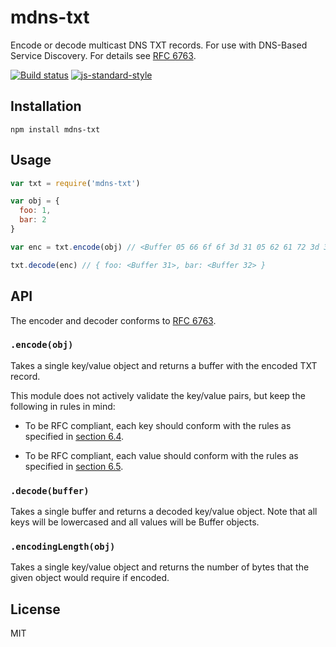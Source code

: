 # mdns-txt

Encode or decode multicast DNS TXT records. For use with DNS-Based
Service Discovery. For details see [RFC 6763](https://tools.ietf.org/html/rfc6763).

[![Build status](https://travis-ci.org/watson/mdns-txt.svg?branch=master)](https://travis-ci.org/watson/mdns-txt)
[![js-standard-style](https://img.shields.io/badge/code%20style-standard-brightgreen.svg?style=flat)](https://github.com/feross/standard)

## Installation

```
npm install mdns-txt
```

## Usage

```js
var txt = require('mdns-txt')

var obj = {
  foo: 1,
  bar: 2
}

var enc = txt.encode(obj) // <Buffer 05 66 6f 6f 3d 31 05 62 61 72 3d 32>

txt.decode(enc) // { foo: <Buffer 31>, bar: <Buffer 32> }
```

## API

The encoder and decoder conforms to [RFC 6763](https://tools.ietf.org/html/rfc6763).

### `.encode(obj)`

Takes a single key/value object and returns a buffer with the encoded
TXT record.

This module does not actively validate the key/value pairs, but keep the
following in rules in mind:

- To be RFC compliant, each key should conform with the rules as
  specified in [section
  6.4](https://tools.ietf.org/html/rfc6763#section-6.4).

- To be RFC compliant, each value should conform with the rules as
  specified in [section
  6.5](https://tools.ietf.org/html/rfc6763#section-6.5).

### `.decode(buffer)`

Takes a single buffer and returns a decoded key/value object. Note that
all keys will be lowercased and all values will be Buffer objects.

### `.encodingLength(obj)`

Takes a single key/value object and returns the number of bytes that the given
object would require if encoded.

## License

MIT
